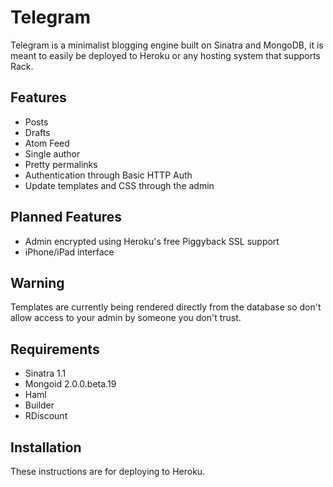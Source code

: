 Telegram
========

Telegram is a minimalist blogging engine built on Sinatra and MongoDB,
it is meant to easily be deployed to Heroku or any hosting system that 
supports Rack.

Features
--------

* Posts
* Drafts
* Atom Feed
* Single author
* Pretty permalinks
* Authentication through Basic HTTP Auth
* Update templates and CSS through the admin

Planned Features
----------------
* Admin encrypted using Heroku's free Piggyback SSL support
* iPhone/iPad interface

Warning
-------
Templates are currently being rendered directly from the database so don't
allow access to your admin by someone you don't trust.

Requirements
------------

* Sinatra 1.1
* Mongoid 2.0.0.beta.19
* Haml
* Builder
* RDiscount

Installation
------------

These instructions are for deploying to Heroku.